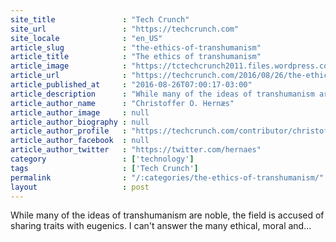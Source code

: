 ```yaml
---
site_title               : "Tech Crunch"
site_url                 : "https://techcrunch.com"
site_locale              : "en_US"
article_slug             : "the-ethics-of-transhumanism"
article_title            : "The ethics of transhumanism"
article_image            : "https://tctechcrunch2011.files.wordpress.com/2015/03/robotheart-e1425927262913.jpg?w=764&h=400&crop=1"
article_url              : "https://techcrunch.com/2016/08/26/the-ethics-of-transhumanism/"
article_published_at     : "2016-08-26T07:00:17-03:00"
article_description      : "While many of the ideas of transhumanism are noble, the field is accused of sharing traits with eugenics. I can't answer the many ethical, moral and..."
article_author_name      : "Christoffer O. Hernæs"
article_author_image     : null
article_author_biography : null
article_author_profile   : "https://techcrunch.com/contributor/christoffer-o-hernaes/"
article_author_facebook  : null
article_author_twitter   : "https://twitter.com/hernaes"
category                 : ['technology']
tags                     : ['Tech Crunch']
permalink                : "/:categories/the-ethics-of-transhumanism/"
layout                   : post
---
```


While many of the ideas of transhumanism are noble, the field is accused of sharing traits with eugenics. I can't answer the many ethical, moral and...
